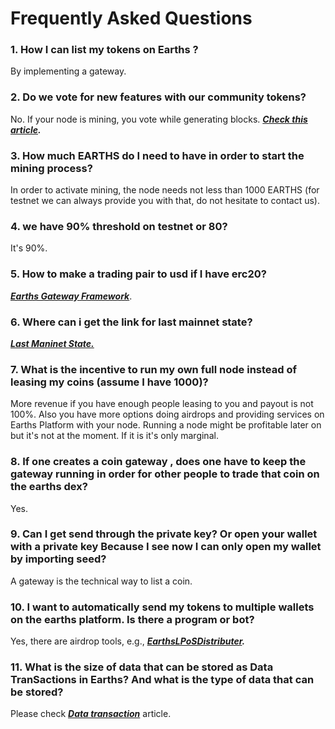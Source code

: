# Frequently Asked Questions

### 1. How I can list my tokens on Earths ?

By implementing a gateway.

### 2. Do we vote for new features with our community tokens?

No. If your node is mining, you vote while generating blocks. [_**Check this article**_](/earths-environment/earths-protocol/activation-protocol.md)_**.**_

### 3. How much EARTHS do I need to have in order to start the mining process?

In order to activate mining, the node needs not less than 1000 EARTHS \(for testnet we can always provide you with that, do not hesitate to contact us\).

### 4. we have 90% threshold on testnet or 80?

It's 90%.

### 5. How to make a trading pair to usd if I have erc20?

[_**Earths Gateway Framework**_](https://github.com/jansenmarc/EarthsGatewayFramework).

### 6. Where can i get the link for last mainnet state?

[_**Last Maninet State.**_](http://blockchain.earthsnodes.earths.ga/)

### 7. What is the incentive to run my own full node instead of leasing my coins \(assume I have 1000\)?

More revenue if you have enough people leasing to you and payout is not 100%. Also you have more options doing airdrops and providing services on Earths Platform with your node. Running a node might be profitable later on but it's not at the moment. If it is it's only marginal.

### 8. If one creates a coin gateway , does one have to keep the gateway running in order for other people to trade that coin on the earths dex?

Yes.

### 9. Can I get send through the private key? Or open your wallet with a private key Because I see now I can only open my wallet by importing seed?

A gateway is the technical way to list a coin.

### 10. I want to automatically send my tokens to multiple wallets on the earths platform. Is there a program or bot?

Yes, there are airdrop tools, e.g., [_**EarthsLPoSDistributer**_](https://github.com/jansenmarc/EarthsLPoSDistributer)_**.**_

### 11. What is the size of data that can be stored as Data TranSactions in Earths? And what is the type of data that can be stored?

Please check [_**Data transaction**_](/earths-environment/earths-protocol/data-transaction.md) article.



